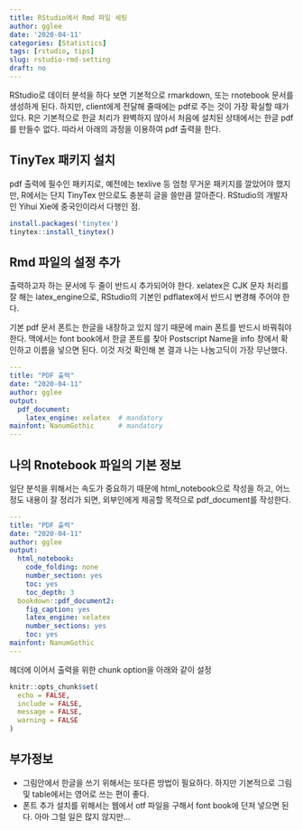 ```yaml
---
title: RStudio에서 Rmd 파일 세팅
author: gglee
date: '2020-04-11'
categories: [Statistics]
tags: [rstudio, tips]
slug: rstudio-rmd-setting
draft: no
---
```


RStudio로 데이터 분석을 하다 보면 기본적으로 rmarkdown, 또는 rnotebook 문서를 생성하게 된다. 하지만, client에게 전달해 줄때에는 pdf로 주는 것이 가장 확실할 때가 있다. R은 기본적으로 한글 처리가 완벽하지 않아서 처음에 설치된 상태에서는 한글 pdf를 만들수 없다. 따라서 아래의 과정을 이용하여 pdf 출력을 한다.

## TinyTex 패키지 설치

pdf 출력에 필수인 패키지로, 예전에는 texlive 등 엄청 무거운 패키지를 깔았어야 했지만, R에서는 단지 TinyTex 만으로도 충분히 글을 쓸만큼 깔아준다. RStudio의 개발자인 Yihui Xie에 중국인이라서 다행인 점.

```r
install.packages('tinytex')
tinytex::install_tinytex()
```

## Rmd 파일의 설정 추가

출력하고자 하는 문서에 두 줄이 반드시 추가되어야 한다. xelatex은 CJK 문자 처리를 잘 해는 latex_engine으로, RStudio의 기본인 pdflatex에서 반드시 변경해 주어야 한다.

기본 pdf 문서 폰트는 한글을 내장하고 있지 않기 때문에 main 폰트를 반드시 바꿔줘야 한다. 맥에서는 font book에서 한글 폰트를 찾아 Postscript Name을 info 창에서 확인하고 이름을 넣으면 된다. 이것 저것 확인해 본 결과 나는 나눔고딕이 가장 무난했다.

```yaml
---
title: "PDF 출력"
date: "2020-04-11"
author: gglee
output:
  pdf_document:
    latex_engine: xelatex  # mandatory
mainfont: NanumGothic      # mandatory
---
```

## 나의 Rnotebook 파일의 기본 정보

일단 분석을 위해서는 속도가 중요하기 때문에 html_notebook으로 작성을 하고, 어느정도 내용이 잘 정리가 되면, 외부인에게 제공할 목적으로 pdf_document를 작성한다.

```yaml
---
title: "PDF 출력"
date: "2020-04-11"
author: gglee
output:
  html_notebook:
    code_folding: none
    number_section: yes
    toc: yes
    toc_depth: 3
  bookdown::pdf_document2:
    fig_caption: yes
    latex_engine: xelatex
    number_sections: yes
    toc: yes
mainfont: NanumGothic
---
```

헤더에 이어서 출력을 위한 chunk option을 아래와 같이 설정

```r
knitr::opts_chunk$set(
  echo = FALSE,
  include = FALSE,
  message = FALSE,
  warning = FALSE
)
```

## 부가정보

- 그림안에서 한글을 쓰기 위해서는 또다른 방법이 필요하다. 하지만 기본적으로 그림 및 table에서는 영어로 쓰는 편이 좋다.
- 폰트 추가 설치를 위해서는 웹에서 otf 파일을 구해서 font book에 던져 넣으면 된다. 아마 그럴 일은 많지 않지만...
